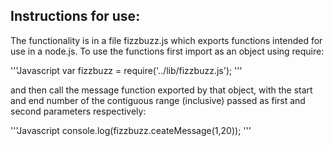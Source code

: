 ## Instructions for use:

The functionality is in a file fizzbuzz.js which exports functions intended for use in a node.js. To use the functions first import as an object using require:

'''Javascript
var fizzbuzz = require('../lib/fizzbuzz.js');
'''

and then call the message function exported by that object, with the start and end number of the contiguous range (inclusive) passed as first and second parameters respectively:

'''Javascript
console.log(fizzbuzz.ceateMessage(1,20));
'''
